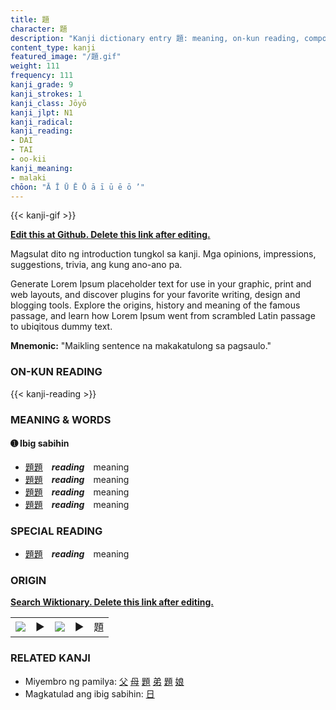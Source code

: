 ```yaml
---
title: 題
character: 題
description: "Kanji dictionary entry 題: meaning, on-kun reading, compounds, origin, related kanji"
content_type: kanji
featured_image: "/題.gif"
weight: 111
frequency: 111
kanji_grade: 9
kanji_strokes: 1
kanji_class: Jōyō
kanji_jlpt: N1
kanji_radical: 
kanji_reading: 
- DAI
- TAI
- oo-kii
kanji_meaning:
- malaki
chōon: "Ā Ī Ū Ē Ō ā ī ū ē ō ’"
---
```

[//]: # (Don't edit the line below. Kanji animated GIF code is automatically generated.)
{{< kanji-gif >}}

[//]: # (Edit below this line.)

**[Edit this at Github. Delete this link after editing.](https://github.com/tim0g/tim/tree/main/content/kanji/題/index.md)**

Magsulat dito ng introduction tungkol sa kanji. Mga opinions, impressions, suggestions, trivia, ang kung ano-ano pa.

Generate Lorem Ipsum placeholder text for use in your graphic, print and web layouts, and discover plugins for your favorite writing, design and blogging tools. Explore the origins, history and meaning of the famous passage, and learn how Lorem Ipsum went from scrambled Latin passage to ubiqitous dummy text.
 
**Mnemonic:** "Maikling sentence na makakatulong sa pagsaulo."

### ON-KUN READING

[//]: # (Don't edit the line below. ON-KUN READING code is automatically generated.)
{{< kanji-reading >}}

### MEANING & WORDS

#### ➊ **Ibig sabihin**
  - [題](../題)[題](../題)　***reading***　meaning
  - [題](../題)[題](../題)　***reading***　meaning
  - [題](../題)[題](../題)　***reading***　meaning
  - [題](../題)[題](../題)　***reading***　meaning

### SPECIAL READING
  - [題](../題)[題](../題)　***reading***　meaning

### ORIGIN

**[Search Wiktionary. Delete this link after editing.](https://wiktionary.org/wiki/題)**
<table class="kanji-table"><tr><td>
<img src="60px-題-bronze.svg.png">
</td><td>▶</td><td>
<img src="60px-題-oracle.svg.png">
</td><td>▶</td>
<td class="kanji-origin">題</td>
</tr></table>

### RELATED KANJI
- Miyembro ng pamilya: [父](../父) [母](../母) [題](../題) [弟](../弟) [題](../題) [娘](../娘)
- Magkatulad ang ibig sabihin: [日](../日)
